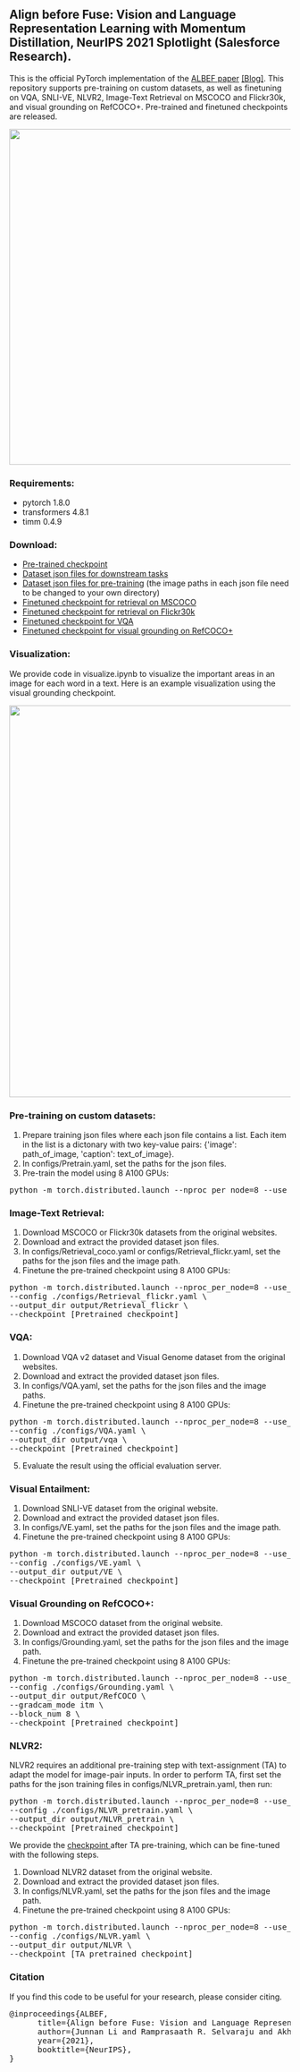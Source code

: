 ## Align before Fuse: Vision and Language Representation Learning with Momentum Distillation, NeurIPS 2021 Splotlight (Salesforce Research).

This is the official PyTorch implementation of the <a href="https://arxiv.org/abs/2107.07651">ALBEF paper</a> <a href="https://blog.salesforceairesearch.com/align-before-fuse/">[Blog]</a>. 
This repository supports pre-training on custom datasets, as well as finetuning on VQA, SNLI-VE, NLVR2, Image-Text Retrieval on MSCOCO and Flickr30k,
and visual grounding on RefCOCO+. Pre-trained and finetuned checkpoints are released.

<img src="img.png" width="600">


### Requirements:
* pytorch 1.8.0
* transformers 4.8.1
* timm 0.4.9

### Download:

* <a href="https://storage.googleapis.com/sfr-pcl-data-research/ALBEF/ALBEF.pth"> Pre-trained checkpoint </a>
* <a href="https://storage.googleapis.com/sfr-pcl-data-research/ALBEF/data.tar.gz"> Dataset json files for downstream tasks</a>
* <a href="https://storage.googleapis.com/sfr-pcl-data-research/ALBEF/json_pretrain.zip"> Dataset json files for pre-training</a> (the image paths in each json file need to be changed to your own directory)
* <a href="https://storage.googleapis.com/sfr-pcl-data-research/ALBEF/mscoco.pth"> Finetuned checkpoint for retrieval on MSCOCO </a>
* <a href="https://storage.googleapis.com/sfr-pcl-data-research/ALBEF/flickr30k.pth"> Finetuned checkpoint for retrieval on Flickr30k </a>
* <a href="https://storage.googleapis.com/sfr-pcl-data-research/ALBEF/vqa.pth"> Finetuned checkpoint for VQA </a>
* <a href="https://storage.googleapis.com/sfr-pcl-data-research/ALBEF/refcoco.pth"> Finetuned checkpoint for visual grounding on RefCOCO+ </a>

### Visualization:
We provide code in visualize.ipynb to visualize the important areas in an image for each word in a text. 
Here is an example visualization using the visual grounding checkpoint.

<img src="examples/visualization.png" width="700">

### Pre-training on custom datasets:
1. Prepare training json files where each json file contains a list. Each item in the list is a dictonary with two key-value pairs: {'image': path_of_image, 'caption': text_of_image}. 
2. In configs/Pretrain.yaml, set the paths for the json files.
3. Pre-train the model using 8 A100 GPUs:
<pre>python -m torch.distributed.launch --nproc_per_node=8 --use_env Pretrain.py --config ./configs/Pretrain.yaml --output_dir output/Pretrain </pre> 

### Image-Text Retrieval:

1. Download MSCOCO or Flickr30k datasets from the original websites.
2. Download and extract the provided dataset json files.
3. In configs/Retrieval_coco.yaml or configs/Retrieval_flickr.yaml, set the paths for the json files and the image path.
4. Finetune the pre-trained checkpoint using 8 A100 GPUs:
<pre>python -m torch.distributed.launch --nproc_per_node=8 --use_env Retrieval.py \
--config ./configs/Retrieval_flickr.yaml \
--output_dir output/Retrieval_flickr \
--checkpoint [Pretrained checkpoint]</pre> 

### VQA:
1. Download VQA v2 dataset and Visual Genome dataset from the original websites.
2. Download and extract the provided dataset json files.
3. In configs/VQA.yaml, set the paths for the json files and the image paths.
4. Finetune the pre-trained checkpoint using 8 A100 GPUs:
<pre>python -m torch.distributed.launch --nproc_per_node=8 --use_env VQA.py \
--config ./configs/VQA.yaml \
--output_dir output/vqa \
--checkpoint [Pretrained checkpoint]</pre> 
5. Evaluate the result using the official evaluation server.

### Visual Entailment:
1. Download SNLI-VE dataset from the original website.
2. Download and extract the provided dataset json files.
3. In configs/VE.yaml, set the paths for the json files and the image path.
4. Finetune the pre-trained checkpoint using 8 A100 GPUs:
<pre>python -m torch.distributed.launch --nproc_per_node=8 --use_env VE.py \
--config ./configs/VE.yaml \
--output_dir output/VE \
--checkpoint [Pretrained checkpoint]</pre> 

### Visual Grounding on RefCOCO+:
1. Download MSCOCO dataset from the original website.
2. Download and extract the provided dataset json files.
3. In configs/Grounding.yaml, set the paths for the json files and the image path.
4. Finetune the pre-trained checkpoint using 8 A100 GPUs:
<pre>python -m torch.distributed.launch --nproc_per_node=8 --use_env Grounding.py \
--config ./configs/Grounding.yaml \
--output_dir output/RefCOCO \
--gradcam_mode itm \ 
--block_num 8 \
--checkpoint [Pretrained checkpoint]</pre> 

### NLVR2:
NLVR2 requires an additional pre-training step with text-assignment (TA) to adapt the model for image-pair inputs. In order to perform TA, first set the paths for the json training files in configs/NLVR_pretrain.yaml, then run:
<pre>python -m torch.distributed.launch --nproc_per_node=8 --use_env Pretrain_nlvr.py \
--config ./configs/NLVR_pretrain.yaml \
--output_dir output/NLVR_pretrain \
--checkpoint [Pretrained checkpoint]</pre> 

We provide the <a href="https://storage.googleapis.com/sfr-pcl-data-research/ALBEF/pretrain_model_nlvr.pth"> checkpoint </a> after TA pre-training, which can be fine-tuned with the following steps.
1. Download NLVR2 dataset from the original website.
2. Download and extract the provided dataset json files.
3. In configs/NLVR.yaml, set the paths for the json files and the image path.
4. Finetune the pre-trained checkpoint using 8 A100 GPUs:
<pre>python -m torch.distributed.launch --nproc_per_node=8 --use_env NLVR.py \
--config ./configs/NLVR.yaml \
--output_dir output/NLVR \
--checkpoint [TA pretrained checkpoint]</pre> 

### Citation
If you find this code to be useful for your research, please consider citing.
<pre>
@inproceedings{ALBEF,
      title={Align before Fuse: Vision and Language Representation Learning with Momentum Distillation}, 
      author={Junnan Li and Ramprasaath R. Selvaraju and Akhilesh Deepak Gotmare and Shafiq Joty and Caiming Xiong and Steven Hoi},
      year={2021},
      booktitle={NeurIPS},
}</pre>
